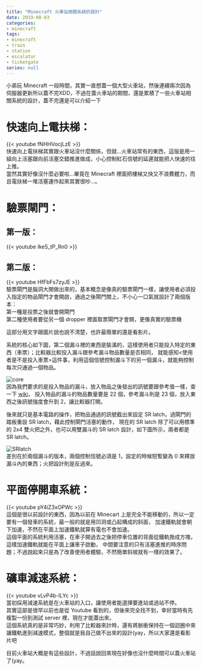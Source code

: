 ```yaml
---
title: "Minecraft 火車站相關系統的設計"
date: 2019-08-03
categories:
- minecraft
tags:
- minecraft
- train
- station
- escalator
- ticketgate
series: null
---
```


小弟玩 Minecraft 一段時間，其實一直想蓋一個大型火車站，然後連續兩次因為伺服器更新所以蓋不完XDD，不過在蓋火車站的期間，還是累積了一些火車站相關系統的設計，蓋不完還是可以介紹一下  
<!--more-->
# 快速向上電扶梯：
{{< youtube fNHHVocjLzE >}}  
快速向上電扶梯其實跟火車站沒什麼關係，但就…火車站常有的東西，這版是用一組向上活塞跟向前活塞交錯推進做成，小心控制紅石信號的延遲就能把人快速的往上推。  
當然其實好像沒什麼必要啦…畢竟在 Minecraft 裡面把樓梯又快又不浪費體力，而且電扶梯一堆活塞運作起來其實很吵…。  

# 驗票閘門：
## 第一版：  
{{< youtube Ike5_tP_Rn0 >}}  
## 第二版：  
{{< youtube HfFbFs7zyJE >}}  
驗票閘門是腦洞大開做出來的，基本概念是像真的驗票閘門一樣，讓使用者必須投入指定的物品閘門才會開啟，通過之後閘門關上，不小心一口氣就設計了兩個版本：  
第一種是投票之後就會開閘門  
第二種使用者要從另一個 dropper 裡面取票閘門才會開，更像真實的驗票機  

這部分用文字跟圖片說也說不清楚，也許最簡單的還是看影片。  

系統的核心如下圖，第二個漏斗裡的東西是裝滿的，這樣使用者只能投入特定的東西（車票）；比較器比較投入漏斗跟參考漏斗物品數量是否相同，
就能感知<使用者是不是投入車票>這件事，利用這個信號控制漏斗下的另一個漏斗，就能夠控制每次只通過一個物品。  

![core](/images/minecraft/core.png)  
因為我們要求的是投入物品的漏斗，放入物品之後發出的訊號要跟參考值一樣，查一下 [wiki](https://minecraft.gamepedia.com/Redstone_Comparator)，
投入物品的漏斗的物品數量要是 22 個，參考漏斗則是 23 個，放入東西之後訊號強度會升到 2，讓比較器打開。  

後來就只是基本電路的操作，把物品通過的訊號截出來設定 SR latch，過閘門的踏板重設 SR latch，藉此控制閘門活塞的動作，
現在的 SR latch 除了可以用標準的 2x4 雙火把之外，也可以用雙漏斗的 SR latch 設計，如下圖所示，兩者都是 SR latch。  

![SRlatch](/images/minecraft/SRlatch.png)  
差別在於兩個漏斗的版本，兩個控制信號必須是 1，設定的時候短暫變為 0 來釋放漏斗內的東西；火把設計則是反過來。  

# 平面停開車系統：
{{< youtube pY4iZ3xOPWc >}}  
這個是很以前設計的東西，因為以前在 Minecart 上是完全不能移動的，所以一定要有一個發車的系統，最一般的就是用凹洞或凸起構成的斜面，
加速鐵軌就會朝下加速，不然在平面上加速鐵軌就算有電也不會加速。  
這個平面的系統利用活塞，在車子開過去之後把停車位置的背面從鐵軌換成方塊，這樣加速鐵軌就能在平面上讓車子啟動，
中間要注意的只有活塞進推的時序問題；不過說起來只是為了改善使用者體驗，不然簡單斜坡就有一樣的效果了。  

# 礦車減速系統：
{{< youtube vLvP4b-lLYc >}}  
當初採用減速系統是在火車站的入口，讓使用者能選擇要進站或過站不停。  
其實這部是很早以前也是從 Youtube 看到的，但後來完全找不到，幸好當時有先複製一份到測試 server 裡，現在才能蓋出來。  
這個系統真的是非常巧妙，利用了比較器來計時，還有將脈衝保持在一個迴圈中來讓鐵軌進到減速模式，整個就是我自己做不出來的設計(yay，所以大家還是看影片吧  

目前火車站大概是有這些設計，不過話說回來現在好像也沒什麼時間可以蓋火車站了(yay。
